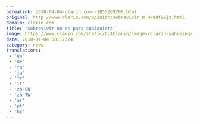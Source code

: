 ```yaml
---
permalink: 2018-04-04-clarin.com--1855269206.html
original: http://www.clarin.com/opinion/sobrevivir_0_Hk9df9Zjz.html
domain: clarin.com
title: 'Sobrevivir no es para cualquiera'
image: https://www.clarin.com/static/CLAClarin/images/Clarin-sahreing-fbk.jpg
date: 2018-04-04 00:17:24
category: news
translations: 
 - 'en'
 - 'de'
 - 'ru'
 - 'ja'
 - 'fr'
 - 'it'
 - 'zh-CN'
 - 'zh-TW'
 - 'ar'
 - 'pt'
 - 'hy'
---
```


